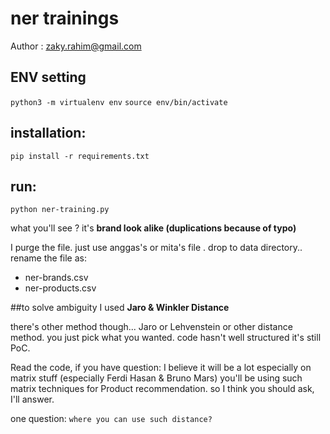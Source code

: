 # ner trainings

Author : zaky.rahim@gmail.com

## ENV setting

```python3 -m virtualenv env```
```source env/bin/activate```

## installation:

```pip install -r requirements.txt```

## run:

```python ner-training.py```


what you'll see ? it's **brand look alike (duplications because of typo)**

I purge the file. just use anggas's or mita's file . drop to data directory.. rename the file as:

- ner-brands.csv
- ner-products.csv

##to solve ambiguity I used __Jaro & Winkler Distance__

there's other method though... Jaro or Lehvenstein or other distance method. you just pick what you wanted.
code hasn't well structured it's still PoC.

Read the code, if you have question: I believe it will be a lot especially on matrix stuff (especially Ferdi Hasan & Bruno Mars)
you'll be using such matrix techniques for Product recommendation. so I think you should ask, I'll answer.

one question: 
```where you can use such distance?```
